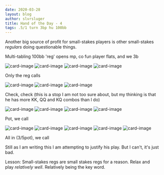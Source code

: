 ```yaml
---
date: 2020-03-28
layout: blog
author: slvrsluger
title: Hand of the Day - 4
tags: .5/1 turn 3bp hu 100bb
---
```


Another big source of profit for small-stakes players is other small-stakes _regulars_ doing questionable things.

Multi-tabling 100bb 'reg' opens mp, co fun player flats, and we 3b

![card-image](/assets/cards/AC.svg#inline)
![card-image](/assets/cards/AD.svg#inline)
![card-image](/assets/cards/TC.svg#inline)
![card-image](/assets/cards/4S.svg#inline)

Only the reg calls

![card-image](/assets/cards/KD.svg#inline)
![card-image](/assets/cards/QC.svg#inline)
![card-image](/assets/cards/8D.svg#inline)

Check, check (this is a stop I am not too sure about, but my thinking is that he has more KK, QQ and KQ combos than I do)

![card-image](/assets/cards/KD.svg#inline)
![card-image](/assets/cards/QC.svg#inline)
![card-image](/assets/cards/8D.svg#inline)
![card-image](/assets/cards/2C.svg#inline)

Pot, we call

![card-image](/assets/cards/KD.svg#inline)
![card-image](/assets/cards/QC.svg#inline)
![card-image](/assets/cards/8D.svg#inline)
![card-image](/assets/cards/2C.svg#inline)
![card-image](/assets/cards/3C.svg#inline)

All in (3/5pot), we call

Still as I am writing this I am attempting to justify his play. But I can't, it's just bad.

Lesson: Small-stakes regs are small stakes regs for a reason. Relax and play _relatively well_. Relatively being the key word.
